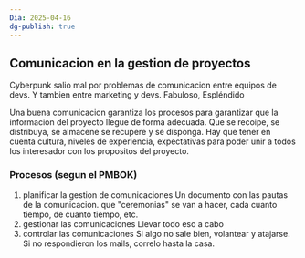 ```yaml
---
Dia: 2025-04-16
dg-publish: true
---
```

## Comunicacion en la gestion de proyectos 
Cyberpunk salio mal por problemas de comunicacion entre equipos de devs. Y tambien entre marketing y devs. Fabuloso, Espléndido

Una buena comunicacion garantiza los procesos para garantizar que la informacion del proyecto llegue de forma adecuada. Que se recoipe, se distribuya, se almacene se recupere y se disponga. 
Hay que tener en cuenta cultura, niveles de experiencia, expectativas para poder unir a todos los interesador con los propositos del proyecto.

### Procesos (segun el PMBOK)
1. planificar la gestion de comunicaciones 
	Un documento con las pautas de la comunicacion. que "ceremonias" se van a hacer, cada cuanto tiempo, de cuanto tiempo, etc.
2. gestionar las comunicaciones 
	Llevar todo eso a cabo
3. controlar las comunicaciones
	Si algo no sale bien, volantear y atajarse. Si no respondieron los mails, correlo hasta la casa.